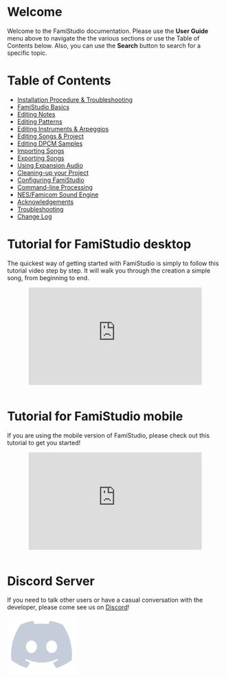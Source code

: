 # Welcome

Welcome to the FamiStudio documentation. Please use the __User Guide__ menu above to navigate the the various sections or use the Table of Contents below. Also, you can use the __Search__ button to search for a specific topic.

# Table of Contents 

* [Installation Procedure & Troubleshooting](install.md)
* [FamiStudio Basics](basics.md)
* [Editing Notes](pianoroll.md)
* [Editing Patterns](sequencer.md)
* [Editing Instruments & Arpeggios](instruments.md)
* [Editing Songs & Project](song.md)
* [Editing DPCM Samples](dpcm.md)
* [Importing Songs](import.md)
* [Exporting Songs](export.md)
* [Using Expansion Audio](expansion.md)
* [Cleaning-up your Project](cleanup.md)
* [Configuring FamiStudio]( config.md)
* [Command-line Processing](cmdline.md)
* [NES/Famicom Sound Engine](soundengine.md)
* [Acknowledgements](thanks.md)
* [Troubleshooting](troubleshooting.md)
* [Change Log](changelog.md)

# Tutorial for FamiStudio desktop

The quickest way of getting started with FamiStudio is simply to follow this tutorial video step by step. It will walk you through the creation a simple song, from beginning to end.

<div style="position:relative;margin-left: auto;margin-right: auto;width:80%;height:0;padding-bottom:45%;">
	<iframe style="position:absolute;top:0;left:0;width:100%;height:100%" src="https://www.youtube.com/embed/UyECgqFbZPQ" frameborder="0" allow="accelerometer; autoplay; encrypted-media; gyroscope; picture-in-picture" allowfullscreen></iframe>
</div>
<br/>

# Tutorial for FamiStudio mobile

If you are using the mobile version of FamiStudio, please check out this tutorial to get you started!

<div style="position:relative;margin-left: auto;margin-right: auto;width:80%;height:0;padding-bottom:45%;">
	<iframe style="position:absolute;top:0;left:0;width:100%;height:100%" src="https://www.youtube.com/embed/xQC7YWGodeE" frameborder="0" allow="accelerometer; autoplay; encrypted-media; gyroscope; picture-in-picture" allowfullscreen></iframe>
</div>
<br/>

# Discord Server

If you need to talk other users or have a casual conversation with the developer, please come see us on [Discord](https://discord.gg/88UPmxh)!

[![](images/Discord.png#center)](https://discord.gg/88UPmxh)